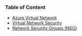 ### Table of Content

* [Azure Virtual Network](Azure%20Virtual%20Network.md)
* [Virtual Network Security](Virtual%20Network%20Security.md)
* [Network Security Groups (NSG)](Network%20Security%20Groups%20%28NSG%29.md)

